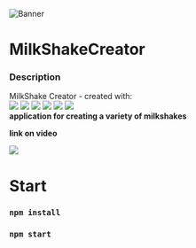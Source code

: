
![Banner](https://cdn.discordapp.com/attachments/736633764930912257/989994652176351342/MilkShake.png)
# MilkShakeCreator
### Description 
MilkShake Creator - created with: <br>
<img src="https://img.shields.io/badge/react-%2320232a.svg?style=for-the-badge&logo=react&logoColor=%2361DAFB"> 
<img src="https://img.shields.io/badge/typescript-%23007ACC.svg?style=for-the-badge&logo=typescript&logoColor=white"> 
<img src="https://img.shields.io/badge/react-%2320232a.svg?style=for-the-badge&logo=react&logoColor=%2361DAFB"/>
<img src="https://img.shields.io/badge/redux-%23593d88.svg?style=for-the-badge&logo=redux&logoColor=white">
<img src="https://img.shields.io/badge/MUI-%230081CB.svg?style=for-the-badge&logo=mui&logoColor=white"> 
<img src="https://img.shields.io/badge/anime.js-D9342E.svg?style=for-the-badge&logo=anime.js&logoColor=white"><br>
**application for creating a variety of milkshakes**

**link on video**

<a target="_blank" href="https://youtu.be/Gp-yVzvBLtg">
    <img src="https://img.shields.io/badge/YouTube-%23FF0000.svg?style=for-the-badge&logo=YouTube&logoColor=white"/>
</a>

# Start 

### `npm install`
### `npm start`
